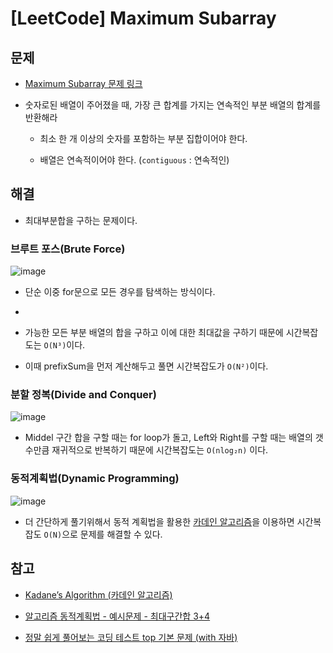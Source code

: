 # [LeetCode] Maximum Subarray

## 문제

- [Maximum Subarray 문제 링크](https://leetcode.com/problems/maximum-subarray/)

- 숫자로된 배열이 주어졌을 때, 가장 큰 합계를 가지는 연속적인 부분 배열의 합계를 반환해라

  - 최소 한 개 이상의 숫자를 포함하는 부분 집합이어야 한다.

  - 배열은 연속적이어야 한다. (`contiguous` : 연속적인)



## 해결

- 최대부분합을 구하는 문제이다.


### 브루트 포스(Brute Force)

![image](https://user-images.githubusercontent.com/66978721/107371853-17608f00-6b28-11eb-8da6-fdd14c595915.png)

- 단순 이중 for문으로 모든 경우를 탐색하는 방식이다.
- 
- 가능한 모든 부분 배열의 합을 구하고 이에 대한 최대값을 구하기 때문에 시간복잡도는 `O(N³)`이다.

- 이때 prefixSum을 먼저 계산해두고 풀면 시간복잡도가 `O(N²)`이다.

### 분할 정복(Divide and Conquer)

![image](https://user-images.githubusercontent.com/66978721/107372767-1f6cfe80-6b29-11eb-8e78-b3be4a7a8ed3.png)

- Middel 구간 합을 구할 때는 for loop가 돌고, Left와 Right를 구할 때는 배열의 갯수만큼 재귀적으로 반복하기 때문에 시간복잡도는 `O(nlog₂n)` 이다. 

### 동적계획법(Dynamic Programming)
![image](https://user-images.githubusercontent.com/66978721/107373325-c5206d80-6b29-11eb-967d-341781b58fb5.png)

- 더 간단하게 풀기위해서 동적 계획법을 활용한 [카데인 알고리즘](https://www.youtube.com/watch?v=8EBr8aPdL9g)을 이용하면 시간복잡도 `O(N)`으로 문제를 해결할 수 있다.


## 참고

- [Kadane’s Algorithm (카데인 알고리즘)](https://medium.com/@vdongbin/kadanes-algorithm-%EC%B9%B4%EB%8D%B0%EC%9D%B8-%EC%95%8C%EA%B3%A0%EB%A6%AC%EC%A6%98-acbc8c279f29)

- [알고리즘 동적계획법 - 예시문제 - 최대구간합 3+4](https://www.youtube.com/watch?v=8EBr8aPdL9g)

- [정말 쉽게 풀어보는 코딩 테스트 top 기본 문제 (with 자바)](https://www.inflearn.com/course/%EC%BD%94%EB%94%A9%ED%85%8C%EC%8A%A4%ED%8A%B8-%EC%9E%90%EB%B0%94/lecture/22827?tab=note&speed=1.25)
